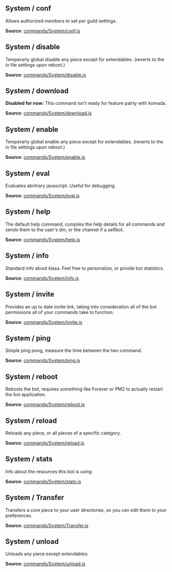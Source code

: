 ## System / conf

Allows authorized members to set per guild settings.

**Source:**
[commands/System/conf.js](https://github.com/dirigeants/klasa/blob/master/src/commands/System/conf.js)

## System / disable

Temperarly global disable any piece except for extendables. (reverts to the in file settings upon reboot.)

**Source:**
[commands/System/disable.js](https://github.com/dirigeants/klasa/blob/master/src/commands/System/disable.js)

## System / download

**Disabled for now:** This command isn't ready for feature pairty with komada.

**Source:**
[commands/System/download.js](https://github.com/dirigeants/klasa/blob/master/src/commands/System/download.js)

## System / enable

Temperarly global enable any piece except for extendables. (reverts to the in file settings upon reboot.)

**Source:**
[commands/System/enable.js](https://github.com/dirigeants/klasa/blob/master/src/commands/System/enable.js)

## System / eval

Evaluates abritrary javascript. Useful for debugging.

**Source:**
[commands/System/eval.js](https://github.com/dirigeants/klasa/blob/master/src/commands/System/eval.js)

## System / help

The default help command, compiles the help details for all commands and sends them to the user's dm, or the channel if a selfbot.

**Source:**
[commands/System/help.js](https://github.com/dirigeants/klasa/blob/master/src/commands/System/help.js)

## System / info

Standard info about klasa. Feel free to personalize, or privide bot statistics.

**Source:**
[commands/System/info.js](https://github.com/dirigeants/klasa/blob/master/src/commands/System/info.js)

## System / invite

Provides an up to date invite link, taking into consideration all of the bot permissions all of your commands take to function.

**Source:**
[commands/System/invite.js](https://github.com/dirigeants/klasa/blob/master/src/commands/System/invite.js)

## System / ping

Simple ping pong, measure the time between the two command.

**Source:**
[commands/System/ping.js](https://github.com/dirigeants/klasa/blob/master/src/commands/System/ping.js)

## System / reboot

Reboots the bot, requires something like Forever or PM2 to actually restart the bot application.

**Source:**
[commands/System/reboot.js](https://github.com/dirigeants/klasa/blob/master/src/commands/System/reboot.js)

## System / reload

Reloads any piece, or all pieces of a specific category.

**Source:**
[commands/System/reload.js](https://github.com/dirigeants/klasa/blob/master/src/commands/System/reload.js)

## System / stats

Info about the resources this bot is using

**Source:**
[commands/System/stats.js](https://github.com/dirigeants/klasa/blob/master/src/commands/System/stats.js)

## System / Transfer

Transfers a core piece to your user directories, so you can edit them to your preferences.

**Source:**
[commands/System/Transfer.js](https://github.com/dirigeants/klasa/blob/master/src/commands/System/Transfer.js)

## System / unload

Unloads any piece except extendables.

**Source:**
[commands/System/unload.js](https://github.com/dirigeants/klasa/blob/master/src/commands/System/unload.js)
